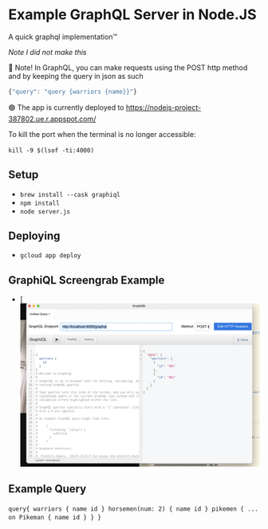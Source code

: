 # Example GraphQL Server in Node.JS
A quick graphql implementation™

_Note I did not make this_

📝 Note! In GraphQL, you can make requests using the POST http method and
by keeping the query in json as such
```javascript
{"query": "query {warriors {name}}"}
```

🟢 The app is currently deployed to https://nodejs-project-387802.ue.r.appspot.com/


To kill the port when the terminal is no longer accessible:

`kill -9 $(lsof -ti:4000)`
## Setup
- `brew install --cask graphiql`
- `npm install`
- `node server.js`

## Deploying
- `gcloud app deploy`


## GraphiQL Screengrab Example
- [![screenGrab](./screenGrab.png)

## Example Query
`query{
  warriors {
    name
    id
  }
  horsemen(num: 2) {
    name
    id
  }
  pikemen {
  	... on Pikeman {
    	name
      id
  	}
  }
}`
